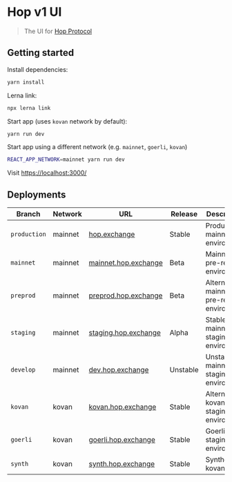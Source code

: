 # Hop v1 UI

> The UI for [Hop Protocol](https://hop.exchange/)

## Getting started

Install dependencies:

```bash
yarn install
```

Lerna link:

```bash
npx lerna link
```

Start app (uses `kovan` network by default):

```bash
yarn run dev
```

Start app using a different network (e.g. `mainnet`, `goerli`, `kovan`)

```bash
REACT_APP_NETWORK=mainnet yarn run dev
```

Visit [https://localhost:3000/](https://localhost:3000/)

## Deployments

| Branch       | Network | URL                                                  | Release  | Description                                 |
| ------------ | ------- | ---------------------------------------------------- | -------- | ------------------------------------------- |
| `production` | mainnet | [hop.exchange](https://hop.exchange)                 | Stable   | Production mainnet environment              |
| `mainnet`    | mainnet | [mainnet.hop.exchange](https://mainnet.hop.exchange) | Beta     | Mainnet pre-release environment             |
| `preprod`    | mainnet | [preprod.hop.exchange](https://preprod.hop.exchange) | Beta     | Alternative mainnet pre-release environment |
| `staging`    | mainnet | [staging.hop.exchange](https://staging.hop.exchange) | Alpha    | Stable mainnet staging environment          |
| `develop`    | mainnet | [dev.hop.exchange](https://dev.hop.exchange)         | Unstable | Unstable mainnet staging environment        |
| `kovan`      | kovan   | [kovan.hop.exchange](https://kovan.hop.exchange)     | Stable   | Alternative kovan staging environment       |
| `goerli`     | kovan   | [goerli.hop.exchange](https://goerli.hop.exchange)   | Stable   | Goerli staging environment                  |
| `synth`      | kovan   | [synth.hop.exchange](https://synth.hop.exchange)     | Stable   | Synthetix kovan demo                        |
